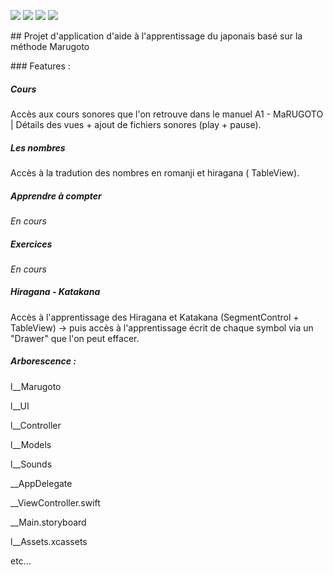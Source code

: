 <img src="https://badgen.net/badge/efrontin/marugoto?icon=github"> <img src="https://badgen.net/badge/-/apple?icon=apple&label">
<img src="https://badgen.net/badge/Swift/4.2/orange"> <img src="https:/badgen.net//badge/platform/ios/blue">

## Projet d'application d'aide à l'apprentissage du japonais basé sur la méthode Marugoto

### Features :

##### Cours

Accès aux cours sonores que l'on retrouve dans le manuel A1 - MaRUGOTO | Détails des vues + ajout de fichiers sonores (play + pause).

##### Les nombres

Accès à la tradution des nombres en romanji et hiragana ( TableView).

##### Apprendre à compter

*En cours*

##### Exercices

*En cours*

##### Hiragana - Katakana

Accès à l'apprentissage des Hiragana et Katakana (SegmentControl + TableView) -> puis accès à l'apprentissage écrit de chaque symbol via un "Drawer" que l'on peut effacer.

##### Arborescence :

l__Marugoto

l__UI

l__Controller

l__Models

l__Sounds

__AppDelegate

__ViewController.swift

__Main.storyboard

l__Assets.xcassets

etc...
